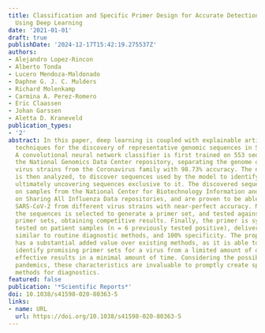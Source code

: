 ```yaml
---
title: Classification and Specific Primer Design for Accurate Detection of SARS-CoV-2
  Using Deep Learning
date: '2021-01-01'
draft: true
publishDate: '2024-12-17T15:42:19.275537Z'
authors:
- Alejandro Lopez-Rincon
- Alberto Tonda
- Lucero Mendoza-Maldonado
- Daphne G. J. C. Mulders
- Richard Molenkamp
- Carmina A. Perez-Romero
- Eric Claassen
- Johan Garssen
- Aletta D. Kraneveld
publication_types:
- '2'
abstract: In this paper, deep learning is coupled with explainable artificial intelligence
  techniques for the discovery of representative genomic sequences in SARS-CoV-2.
  A convolutional neural network classifier is first trained on 553 sequences from
  the National Genomics Data Center repository, separating the genome of different
  virus strains from the Coronavirus family with 98.73% accuracy. The network’s behavior
  is then analyzed, to discover sequences used by the model to identify SARS-CoV-2,
  ultimately uncovering sequences exclusive to it. The discovered sequences are validated
  on samples from the National Center for Biotechnology Information and Global Initiative
  on Sharing All Influenza Data repositories, and are proven to be able to separate
  SARS-CoV-2 from different virus strains with near-perfect accuracy. Next, one of
  the sequences is selected to generate a primer set, and tested against other state-of-the-art
  primer sets, obtaining competitive results. Finally, the primer is synthesized and
  tested on patient samples (n = 6 previously tested positive), delivering a sensitivity
  similar to routine diagnostic methods, and 100% specificity. The proposed methodology
  has a substantial added value over existing methods, as it is able to both automatically
  identify promising primer sets for a virus from a limited amount of data, and deliver
  effective results in a minimal amount of time. Considering the possibility of future
  pandemics, these characteristics are invaluable to promptly create specific detection
  methods for diagnostics.
featured: false
publication: '*Scientific Reports*'
doi: 10.1038/s41598-020-80363-5
links:
- name: URL
  url: https://doi.org/10.1038/s41598-020-80363-5
---
```


